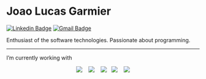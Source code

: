 # Joao Lucas Garmier

[![Linkedin Badge](https://img.shields.io/badge/-João%20Lucas-20232A?style=flat-square&logo=Linkedin&logoColor=blue&link=https://www.linkedin.com/in/joao-lucas-garmier/)](https://www.linkedin.com/in/joao-lucas-garmier/) 
[![Gmail Badge](https://img.shields.io/badge/-joaogarmier@fisica.ufmt.br-20232A?style=flat-square&logo=Gmail&logoColor=orange&link=mailto:joaogarmier@fisica.ufmt.br)](mailto:joaogarmier@fisica.ufmt.br)

Enthusiast of the software technologies.
Passionate about programming.

<hr>

I’m currently working with
<p align='center'>
  <img src="https://img.shields.io/badge/JavaScript-20232A?style=for-the-badge&logo=javascript&logoColor=yellow"/>&nbsp;&nbsp;&nbsp;
  <img src="https://img.shields.io/badge/laravel-20232A?&style=for-the-badge&logo=laravel&logoColor=red"/>&nbsp;&nbsp;&nbsp;
  <img src="https://img.shields.io/badge/PHP-20232A?style=for-the-badge&logo=php&logoColor=purple"/>&nbsp;&nbsp;
  <img src="https://img.shields.io/badge/React-20232A?style=for-the-badge&logo=react&logoColor=61DAFB" />&nbsp;&nbsp;&nbsp;
  <img src="https://img.shields.io/badge/next.js-20232A?style=for-the-badge&logo=next.js&logoColor=white" />
<p/>

